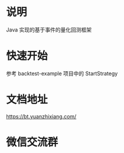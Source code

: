 # 说明

Java 实现的基于事件的量化回测框架

# 快速开始

参考 backtest-example 项目中的 StartStrategy

# 文档地址

https://bt.yuanzhixiang.com/

# 微信交流群

[](https://github.com/yuanzhixiang/backtest/blob/main/docs/zh-cn/image/3.png?raw=true)
